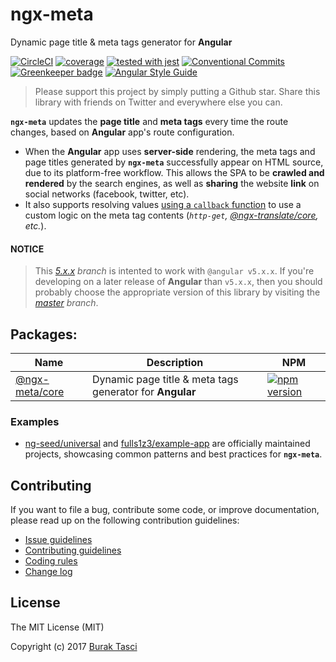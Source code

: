 # ngx-meta
Dynamic page title &amp; meta tags generator for **Angular**

[![CircleCI](https://circleci.com/gh/fulls1z3/ngx-meta.svg?style=shield)](https://circleci.com/gh/fulls1z3/ngx-meta)
[![coverage](https://codecov.io/github/fulls1z3/ngx-meta/coverage.svg?branch=master)](https://codecov.io/gh/fulls1z3/ngx-meta)
[![tested with jest](https://img.shields.io/badge/tested_with-jest-99424f.svg)](https://github.com/facebook/jest)
[![Conventional Commits](https://img.shields.io/badge/Conventional%20Commits-1.0.0-yellow.svg)](https://conventionalcommits.org)
[![Greenkeeper badge](https://badges.greenkeeper.io/fulls1z3/ngx-meta.svg)](https://greenkeeper.io/)
[![Angular Style Guide](https://mgechev.github.io/angular2-style-guide/images/badge.svg)](https://angular.io/styleguide)

> Please support this project by simply putting a Github star. Share this library with friends on Twitter and everywhere else you can.

**`ngx-meta`** updates the **page title** and **meta tags** every time the route changes, based on **Angular** app's route
configuration.
- When the **Angular** app uses **server-side** rendering, the meta tags and page titles generated by **`ngx-meta`** successfully
appear on HTML source, due to its platform-free workflow. This allows the SPA to be **crawled and rendered** by the search
engines, as well as **sharing** the website **link** on social networks (facebook, twitter, etc).
- It also supports resolving values [using a `callback` function](https://github.com/fulls1z3/ngx-meta/tree/master/packages/@ngx-meta/core/README.md#using-a-callback-function)
to use a custom logic on the meta tag contents (*`http-get`, [@ngx-translate/core], etc.*).  

#### NOTICE
> This *[5.x.x] branch* is intented to work with `@angular v5.x.x`. If you're developing on a later release of **Angular**
than `v5.x.x`, then you should probably choose the appropriate version of this library by visiting the *[master] branch*.

## Packages:
Name | Description | NPM
--- | --- | ---
[@ngx-meta/core](https://github.com/fulls1z3/ngx-meta/tree/master/packages/@ngx-meta/core) | Dynamic page title &amp; meta tags generator for **Angular** | [![npm version](https://badge.fury.io/js/%40ngx-meta%2Fcore.svg)](https://www.npmjs.com/package/@ngx-meta/core)

### Examples
- [ng-seed/universal] and [fulls1z3/example-app] are officially maintained projects, showcasing common patterns and best
practices for **`ngx-meta`**.

## Contributing
If you want to file a bug, contribute some code, or improve documentation, please read up on the following contribution guidelines:
- [Issue guidelines](CONTRIBUTING.md#submit)
- [Contributing guidelines](CONTRIBUTING.md)
- [Coding rules](CONTRIBUTING.md#rules)
- [Change log](CHANGELOG.md)

## License
The MIT License (MIT)

Copyright (c) 2017 [Burak Tasci]

[master]: https://github.com/ngx-meta/core/tree/master
[5.x.x]: https://github.com/ngx-meta/core/tree/5.x.x
[@ngx-translate/core]: https://github.com/ngx-translate/core
[ng-seed/universal]: https://github.com/ng-seed/universal
[fulls1z3/example-app]: https://github.com/fulls1z3/example-app
[Burak Tasci]: https://github.com/fulls1z3
